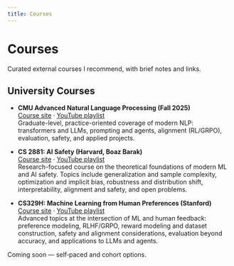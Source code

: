 ```yaml
---
title: Courses
---
```


# Courses

Curated external courses I recommend, with brief notes and links.

## University Courses

- **CMU Advanced Natural Language Processing (Fall 2025)**  
  [Course site](https://cmu-l3.github.io/anlp-fall2025/) · [YouTube playlist](https://www.youtube.com/playlist?list=PLqC25OT8ZpD2-RuhyacIsODl5iJVgMjI3)  
  Graduate-level, practice-oriented coverage of modern NLP: transformers and LLMs, prompting and agents, alignment (RL/GRPO), evaluation, safety, and applied projects.

- **CS 2881: AI Safety (Harvard, Boaz Barak)**  
  [Course site](https://boazbk.github.io/mltheoryseminar/) · [YouTube playlist](https://www.youtube.com/watch?v=GXggPt_gqiI&list=PL_b4B2IWlal3j01Rbj5ebT663E7x4bl_W)  
  Research-focused course on the theoretical foundations of modern ML and AI safety. Topics include generalization and sample complexity, optimization and implicit bias, robustness and distribution shift, interpretability, alignment and safety, and open problems.

- **CS329H: Machine Learning from Human Preferences (Stanford)**  
  [Course site](https://web.stanford.edu/class/cs329h/) · [YouTube playlist](https://www.youtube.com/watch?v=ApF2OenMgfc&list=PLoROMvodv4rNm525zyAObP4al43WAifZz)  
  Advanced topics at the intersection of ML and human feedback: preference modeling, RLHF/GRPO, reward modeling and dataset construction, safety and alignment considerations, evaluation beyond accuracy, and applications to LLMs and agents.

Coming soon — self‑paced and cohort options.
